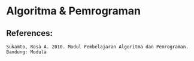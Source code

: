 # Algoritma & Pemrograman

## References:
`Sukamto, Rosa A. 2010. Modul Pembelajaran Algoritma dan Pemrograman. Bandung: Modula`
